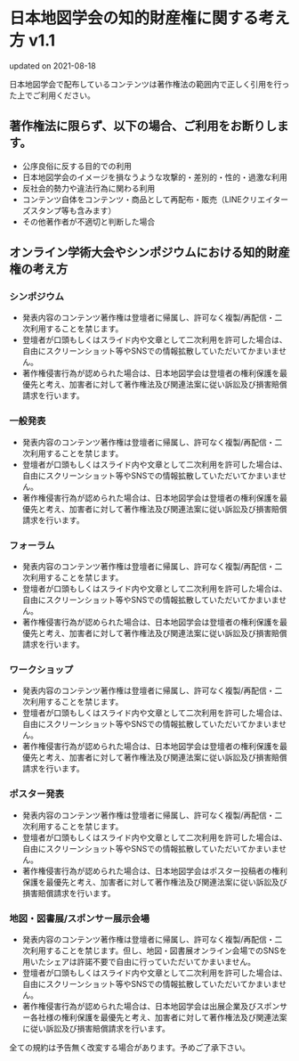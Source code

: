 # 日本地図学会の知的財産権に関する考え方 v1.1
updated on 2021-08-18

日本地図学会で配布しているコンテンツは著作権法の範囲内で正しく引用を行った上でご利用ください。

## 著作権法に限らず、以下の場合、ご利用をお断りします。
* 公序良俗に反する目的での利用
* 日本地図学会のイメージを損なうような攻撃的・差別的・性的・過激な利用
* 反社会的勢力や違法行為に関わる利用
* コンテンツ自体をコンテンツ・商品として再配布・販売（LINEクリエイターズスタンプ等も含みます）
* その他著作者が不適切と判断した場合


## オンライン学術大会やシンポジウムにおける知的財産権の考え方
### シンポジウム
* 発表内容のコンテンツ著作権は登壇者に帰属し、許可なく複製/再配信・二次利用することを禁じます。
* 登壇者が口頭もしくはスライド内や文章として二次利用を許可した場合は、自由にスクリーンショット等やSNSでの情報拡散していただいてかまいません。
* 著作権侵害行為が認められた場合は、日本地図学会は登壇者の権利保護を最優先と考え、加害者に対して著作権法及び関連法案に従い訴訟及び損害賠償請求を行います。

### 一般発表
* 発表内容のコンテンツ著作権は登壇者に帰属し、許可なく複製/再配信・二次利用することを禁じます。
* 登壇者が口頭もしくはスライド内や文章として二次利用を許可した場合は、自由にスクリーンショット等やSNSでの情報拡散していただいてかまいません。
* 著作権侵害行為が認められた場合は、日本地図学会は登壇者の権利保護を最優先と考え、加害者に対して著作権法及び関連法案に従い訴訟及び損害賠償請求を行います。

### フォーラム
* 発表内容のコンテンツ著作権は登壇者に帰属し、許可なく複製/再配信・二次利用することを禁じます。
* 登壇者が口頭もしくはスライド内や文章として二次利用を許可した場合は、自由にスクリーンショット等やSNSでの情報拡散していただいてかまいません。
* 著作権侵害行為が認められた場合は、日本地図学会は登壇者の権利保護を最優先と考え、加害者に対して著作権法及び関連法案に従い訴訟及び損害賠償請求を行います。

### ワークショップ
* 発表内容のコンテンツ著作権は登壇者に帰属し、許可なく複製/再配信・二次利用することを禁じます。
* 登壇者が口頭もしくはスライド内や文章として二次利用を許可した場合は、自由にスクリーンショット等やSNSでの情報拡散していただいてかまいません。
* 著作権侵害行為が認められた場合は、日本地図学会は登壇者の権利保護を最優先と考え、加害者に対して著作権法及び関連法案に従い訴訟及び損害賠償請求を行います。

### ポスター発表
* 発表内容のコンテンツ著作権は登壇者に帰属し、許可なく複製/再配信・二次利用することを禁じます。
* 登壇者が口頭もしくはスライド内や文章として二次利用を許可した場合は、自由にスクリーンショット等やSNSでの情報拡散していただいてかまいません。
* 著作権侵害行為が認められた場合は、日本地図学会はポスター投稿者の権利保護を最優先と考え、加害者に対して著作権法及び関連法案に従い訴訟及び損害賠償請求を行います。

### 地図・図書展/スポンサー展示会場
* 発表内容のコンテンツ著作権は登壇者に帰属し、許可なく複製/再配信・二次利用することを禁じます。但し、地図・図書展オンライン会場でのSNSを用いたシェアは許諾不要で自由に行っていただいてかまいません。
* 登壇者が口頭もしくはスライド内や文章として二次利用を許可した場合は、自由にスクリーンショット等やSNSでの情報拡散していただいてかまいません。
* 著作権侵害行為が認められた場合は、日本地図学会は出展企業及びスポンサー各社様の権利保護を最優先と考え、加害者に対して著作権法及び関連法案に従い訴訟及び損害賠償請求を行います。


全ての規約は予告無く改変する場合があります。予めご了承下さい。


